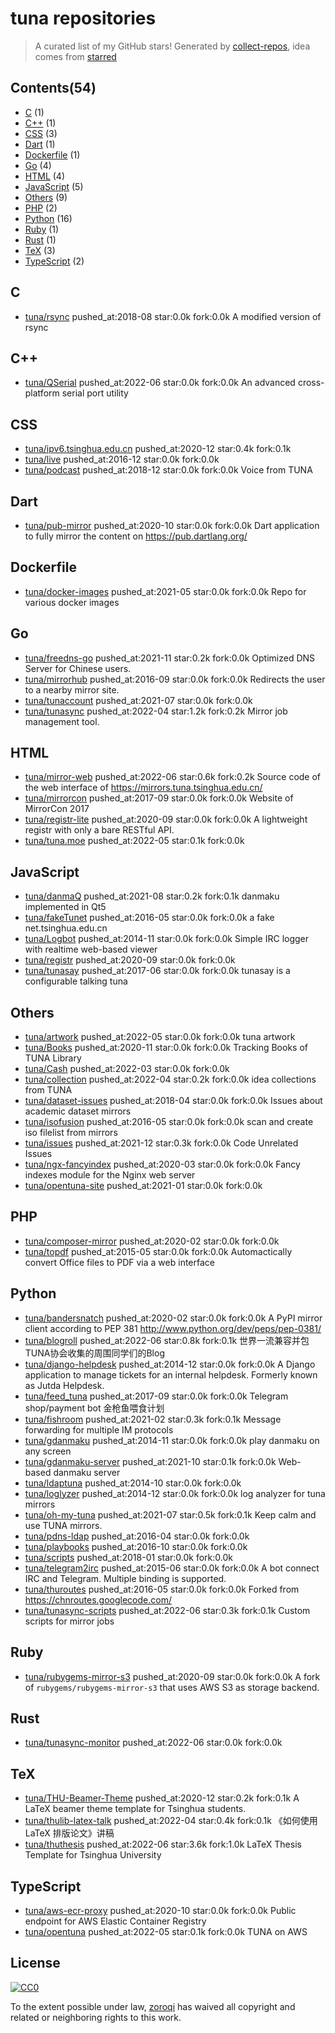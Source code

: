 # tuna repositories


> A curated list of my GitHub stars!  Generated by [collect-repos](https://github.com/zoroqi/collect-repos), idea comes from [starred](https://github.com/maguowei/starred)  


## Contents(54)

- [C](#c) (1)
- [C++](#c++) (1)
- [CSS](#css) (3)
- [Dart](#dart) (1)
- [Dockerfile](#dockerfile) (1)
- [Go](#go) (4)
- [HTML](#html) (4)
- [JavaScript](#javascript) (5)
- [Others](#others) (9)
- [PHP](#php) (2)
- [Python](#python) (16)
- [Ruby](#ruby) (1)
- [Rust](#rust) (1)
- [TeX](#tex) (3)
- [TypeScript](#typescript) (2)

## C

- [tuna/rsync](https://github.com/tuna/rsync) pushed_at:2018-08 star:0.0k fork:0.0k A modified version of rsync

## C++

- [tuna/QSerial](https://github.com/tuna/QSerial) pushed_at:2022-06 star:0.0k fork:0.0k An advanced cross-platform serial port utility

## CSS

- [tuna/ipv6.tsinghua.edu.cn](https://github.com/tuna/ipv6.tsinghua.edu.cn) pushed_at:2020-12 star:0.4k fork:0.1k 
- [tuna/live](https://github.com/tuna/live) pushed_at:2016-12 star:0.0k fork:0.0k 
- [tuna/podcast](https://github.com/tuna/podcast) pushed_at:2018-12 star:0.0k fork:0.0k Voice from TUNA

## Dart

- [tuna/pub-mirror](https://github.com/tuna/pub-mirror) pushed_at:2020-10 star:0.0k fork:0.0k Dart application to fully mirror the content on https://pub.dartlang.org/

## Dockerfile

- [tuna/docker-images](https://github.com/tuna/docker-images) pushed_at:2021-05 star:0.0k fork:0.0k Repo for various docker images

## Go

- [tuna/freedns-go](https://github.com/tuna/freedns-go) pushed_at:2021-11 star:0.2k fork:0.0k Optimized DNS Server for Chinese users.
- [tuna/mirrorhub](https://github.com/tuna/mirrorhub) pushed_at:2016-09 star:0.0k fork:0.0k Redirects the user to a nearby mirror site.
- [tuna/tunaccount](https://github.com/tuna/tunaccount) pushed_at:2021-07 star:0.0k fork:0.0k 
- [tuna/tunasync](https://github.com/tuna/tunasync) pushed_at:2022-04 star:1.2k fork:0.2k Mirror job management tool. 

## HTML

- [tuna/mirror-web](https://github.com/tuna/mirror-web) pushed_at:2022-06 star:0.6k fork:0.2k Source code of the web interface of https://mirrors.tuna.tsinghua.edu.cn/ 
- [tuna/mirrorcon](https://github.com/tuna/mirrorcon) pushed_at:2017-09 star:0.0k fork:0.0k Website of MirrorCon 2017
- [tuna/registr-lite](https://github.com/tuna/registr-lite) pushed_at:2020-09 star:0.0k fork:0.0k A lightweight registr with only a bare RESTful API.
- [tuna/tuna.moe](https://github.com/tuna/tuna.moe) pushed_at:2022-05 star:0.1k fork:0.0k 

## JavaScript

- [tuna/danmaQ](https://github.com/tuna/danmaQ) pushed_at:2021-08 star:0.2k fork:0.1k danmaku implemented in Qt5
- [tuna/fakeTunet](https://github.com/tuna/fakeTunet) pushed_at:2016-05 star:0.0k fork:0.0k a fake net.tsinghua.edu.cn
- [tuna/Logbot](https://github.com/tuna/Logbot) pushed_at:2014-11 star:0.0k fork:0.0k Simple IRC logger with realtime web-based viewer
- [tuna/registr](https://github.com/tuna/registr) pushed_at:2020-09 star:0.0k fork:0.0k 
- [tuna/tunasay](https://github.com/tuna/tunasay) pushed_at:2017-06 star:0.0k fork:0.0k tunasay is a configurable talking tuna

## Others

- [tuna/artwork](https://github.com/tuna/artwork) pushed_at:2022-05 star:0.0k fork:0.0k tuna artwork
- [tuna/Books](https://github.com/tuna/Books) pushed_at:2020-11 star:0.0k fork:0.0k Tracking Books of TUNA Library
- [tuna/Cash](https://github.com/tuna/Cash) pushed_at:2022-03 star:0.0k fork:0.0k 
- [tuna/collection](https://github.com/tuna/collection) pushed_at:2022-04 star:0.2k fork:0.0k idea collections from TUNA
- [tuna/dataset-issues](https://github.com/tuna/dataset-issues) pushed_at:2018-04 star:0.0k fork:0.0k Issues about academic dataset mirrors
- [tuna/isofusion](https://github.com/tuna/isofusion) pushed_at:2016-05 star:0.0k fork:0.0k scan and create iso filelist from mirrors
- [tuna/issues](https://github.com/tuna/issues) pushed_at:2021-12 star:0.3k fork:0.0k Code Unrelated Issues 
- [tuna/ngx-fancyindex](https://github.com/tuna/ngx-fancyindex) pushed_at:2020-03 star:0.0k fork:0.0k Fancy indexes module for the Nginx web server
- [tuna/opentuna-site](https://github.com/tuna/opentuna-site) pushed_at:2021-01 star:0.0k fork:0.0k 

## PHP

- [tuna/composer-mirror](https://github.com/tuna/composer-mirror) pushed_at:2020-02 star:0.0k fork:0.0k 
- [tuna/topdf](https://github.com/tuna/topdf) pushed_at:2015-05 star:0.0k fork:0.0k Automactically convert Office files to PDF via a web interface

## Python

- [tuna/bandersnatch](https://github.com/tuna/bandersnatch) pushed_at:2020-02 star:0.0k fork:0.0k A PyPI mirror client according to PEP 381 http://www.python.org/dev/peps/pep-0381/
- [tuna/blogroll](https://github.com/tuna/blogroll) pushed_at:2022-06 star:0.8k fork:0.1k 世界一流兼容并包TUNA协会收集的周围同学们的Blog
- [tuna/django-helpdesk](https://github.com/tuna/django-helpdesk) pushed_at:2014-12 star:0.0k fork:0.0k A Django application to manage tickets for an internal helpdesk. Formerly known as Jutda Helpdesk.
- [tuna/feed_tuna](https://github.com/tuna/feed_tuna) pushed_at:2017-09 star:0.0k fork:0.0k Telegram shop/payment bot 金枪鱼喂食计划
- [tuna/fishroom](https://github.com/tuna/fishroom) pushed_at:2021-02 star:0.3k fork:0.1k Message forwarding for multiple IM protocols
- [tuna/gdanmaku](https://github.com/tuna/gdanmaku) pushed_at:2014-11 star:0.0k fork:0.0k play danmaku on any screen
- [tuna/gdanmaku-server](https://github.com/tuna/gdanmaku-server) pushed_at:2021-10 star:0.1k fork:0.0k Web-based danmaku server
- [tuna/ldaptuna](https://github.com/tuna/ldaptuna) pushed_at:2014-10 star:0.0k fork:0.0k 
- [tuna/loglyzer](https://github.com/tuna/loglyzer) pushed_at:2014-12 star:0.0k fork:0.0k log analyzer for tuna mirrors
- [tuna/oh-my-tuna](https://github.com/tuna/oh-my-tuna) pushed_at:2021-07 star:0.5k fork:0.1k Keep calm and use TUNA mirrors.
- [tuna/pdns-ldap](https://github.com/tuna/pdns-ldap) pushed_at:2016-04 star:0.0k fork:0.0k 
- [tuna/playbooks](https://github.com/tuna/playbooks) pushed_at:2016-10 star:0.0k fork:0.0k 
- [tuna/scripts](https://github.com/tuna/scripts) pushed_at:2018-01 star:0.0k fork:0.0k 
- [tuna/telegram2irc](https://github.com/tuna/telegram2irc) pushed_at:2015-06 star:0.0k fork:0.0k A bot connect IRC and Telegram. Multiple binding is supported.
- [tuna/thuroutes](https://github.com/tuna/thuroutes) pushed_at:2016-05 star:0.0k fork:0.0k Forked from https://chnroutes.googlecode.com/
- [tuna/tunasync-scripts](https://github.com/tuna/tunasync-scripts) pushed_at:2022-06 star:0.3k fork:0.1k Custom scripts for mirror jobs

## Ruby

- [tuna/rubygems-mirror-s3](https://github.com/tuna/rubygems-mirror-s3) pushed_at:2020-09 star:0.0k fork:0.0k A fork of `rubygems/rubygems-mirror-s3` that uses AWS S3 as storage backend.

## Rust

- [tuna/tunasync-monitor](https://github.com/tuna/tunasync-monitor) pushed_at:2022-06 star:0.0k fork:0.0k 

## TeX

- [tuna/THU-Beamer-Theme](https://github.com/tuna/THU-Beamer-Theme) pushed_at:2020-12 star:0.2k fork:0.1k A LaTeX beamer theme template for Tsinghua students.
- [tuna/thulib-latex-talk](https://github.com/tuna/thulib-latex-talk) pushed_at:2022-04 star:0.4k fork:0.1k 《如何使用 LaTeX 排版论文》讲稿
- [tuna/thuthesis](https://github.com/tuna/thuthesis) pushed_at:2022-06 star:3.6k fork:1.0k LaTeX Thesis Template for Tsinghua University

## TypeScript

- [tuna/aws-ecr-proxy](https://github.com/tuna/aws-ecr-proxy) pushed_at:2020-10 star:0.0k fork:0.0k Public endpoint for AWS Elastic Container Registry
- [tuna/opentuna](https://github.com/tuna/opentuna) pushed_at:2022-05 star:0.1k fork:0.0k TUNA on AWS


## License

[![CC0](http://mirrors.creativecommons.org/presskit/buttons/88x31/svg/cc-zero.svg)](https://creativecommons.org/publicdomain/zero/1.0/)

To the extent possible under law, [zoroqi](https://github.com/zoroqi) has waived all copyright and related or neighboring rights to this work.
